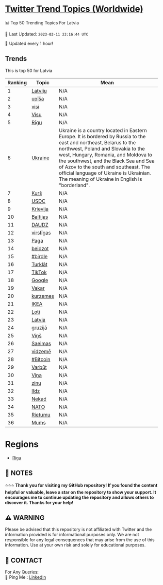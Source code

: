 [Twitter Trend Topics (Worldwide)](https://github.com/ErcinDedeoglu/Twitter-Trend-Topics)
==========


📊 Top 50 Trending Topics For Latvia

📆 Last Updated: `2023-03-11 23:16:44 UTC`

🔧 Updated every 1 hour!


## Trends

This is top 50 for Latvia

| Ranking | Topic | Mean |
| ------- | ------------ | ------------ |
| 1 | [Latviju](http://twitter.com/search?q=Latviju) | N/A |
| 2 | [upīša](http://twitter.com/search?q=up%c4%ab%c5%a1a) | N/A |
| 3 | [visi](http://twitter.com/search?q=visi) | N/A |
| 4 | [Visu](http://twitter.com/search?q=Visu) | N/A |
| 5 | [Rīgu](http://twitter.com/search?q=R%c4%abgu) | N/A |
| 6 | [Ukraine](http://twitter.com/search?q=Ukraine) | Ukraine is a country located in Eastern Europe. It is bordered by Russia to the east and northeast, Belarus to the northwest, Poland and Slovakia to the west, Hungary, Romania, and Moldova to the southwest, and the Black Sea and Sea of Azov to the south and southeast. The official language of Ukraine is Ukrainian. The meaning of Ukraine in English is "borderland". |
| 7 | [Kurš](http://twitter.com/search?q=Kur%c5%a1) | N/A |
| 8 | [USDC](http://twitter.com/search?q=USDC) | N/A |
| 9 | [Krievija](http://twitter.com/search?q=Krievija) | N/A |
| 10 | [Baltijas](http://twitter.com/search?q=Baltijas) | N/A |
| 11 | [DAUDZ](http://twitter.com/search?q=DAUDZ) | N/A |
| 12 | [virslīgas](http://twitter.com/search?q=virsl%c4%abgas) | N/A |
| 13 | [Paga](http://twitter.com/search?q=Paga) | N/A |
| 14 | [beidzot](http://twitter.com/search?q=beidzot) | N/A |
| 15 | [#birdle](http://twitter.com/search?q=%23birdle) | N/A |
| 16 | [Turklāt](http://twitter.com/search?q=Turkl%c4%81t) | N/A |
| 17 | [TikTok](http://twitter.com/search?q=TikTok) | N/A |
| 18 | [Google](http://twitter.com/search?q=Google) | N/A |
| 19 | [Vakar](http://twitter.com/search?q=Vakar) | N/A |
| 20 | [kurzemes](http://twitter.com/search?q=kurzemes) | N/A |
| 21 | [IKEA](http://twitter.com/search?q=IKEA) | N/A |
| 22 | [Ļoti](http://twitter.com/search?q=%c4%bboti) | N/A |
| 23 | [Latvia](http://twitter.com/search?q=Latvia) | N/A |
| 24 | [gruzijā](http://twitter.com/search?q=gruzij%c4%81) | N/A |
| 25 | [Viņš](http://twitter.com/search?q=Vi%c5%86%c5%a1) | N/A |
| 26 | [Saeimas](http://twitter.com/search?q=Saeimas) | N/A |
| 27 | [vidzemē](http://twitter.com/search?q=vidzem%c4%93) | N/A |
| 28 | [#Bitcoin](http://twitter.com/search?q=%23Bitcoin) | N/A |
| 29 | [Varbūt](http://twitter.com/search?q=Varb%c5%abt) | N/A |
| 30 | [Viņa](http://twitter.com/search?q=Vi%c5%86a) | N/A |
| 31 | [zinu](http://twitter.com/search?q=zinu) | N/A |
| 32 | [līdz](http://twitter.com/search?q=l%c4%abdz) | N/A |
| 33 | [Nekad](http://twitter.com/search?q=Nekad) | N/A |
| 34 | [NATO](http://twitter.com/search?q=NATO) | N/A |
| 35 | [Rietumu](http://twitter.com/search?q=Rietumu) | N/A |
| 36 | [Mums](http://twitter.com/search?q=Mums) | N/A |



# Regions

* [Riga](</Latvia/Riga.md>)



## 📝 NOTES

⭐⭐⭐ **Thank you for visiting my GitHub repository! If you found the content helpful or valuable, leave a star on the repository to show your support. It encourages me to continue updating the repository and allows others to discover it. Thanks for your help!**


## ⚠️ WARNING

Please be advised that this repository is not affiliated with Twitter and the information provided is for informational purposes only. We are not responsible for any legal consequences that may arise from the use of this information. Use at your own risk and solely for educational purposes.


## 📨 CONTACT

 For Any Queries:  
            🏓 Ping Me : [LinkedIn](https://www.linkedin.com/in/ercindedeoglu/)
